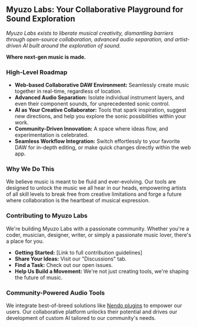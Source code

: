 ## Myuzo Labs: Your Collaborative Playground for Sound Exploration


*Myuzo Labs exists to liberate musical creativity, dismantling barriers through open-source collaboration, advanced audio separation, and artist-driven AI built around the exploration of sound.*

**Where next-gen music is made.**

### High-Level Roadmap

* **Web-based Collaborative DAW Environment:** Seamlessly create music together in real-time, regardless of location.
* **Advanced Audio Separation:** Isolate individual instrument layers, and even their component sounds, for unprecedented sonic control.
* **AI as Your Creative Collaborator:** Tools that spark inspiration, suggest new directions, and help you explore the sonic possibilities within your work. 
* **Community-Driven Innovation:** A space where ideas flow, and experimentation is celebrated.
* **Seamless Workflow Integration:** Switch effortlessly to your favorite DAW for in-depth editing, or make quick changes directly within the web app. 

### Why We Do This

We believe music is meant to be fluid and ever-evolving.  Our tools are designed to unlock the music we all hear in our heads, empowering artists of all skill levels to break free from creative limitations and forge a future where collaboration is the heartbeat of musical expression.

### Contributing to Myuzo Labs

We're building Myuzo Labs with a passionate community.  Whether you're a coder, musician, designer, writer, or simply a passionate music lover, there's a place for you.

* **Getting Started:** [Link to full contribution guidelines]
* **Share Your Ideas:** Visit our "Discussions" tab.
* **Find a Task:** Check out our open issues.  
* **Help Us Build a Movement:** We're not just creating tools, we're shaping the future of music. 

### Community-Powered Audio Tools

We integrate best-of-breed solutions like [Nendo plugins](https://github.com/okio-ai/nendo) to empower our users.  Our collaborative platform unlocks their potential and drives our development of custom AI tailored to our community's needs. 

